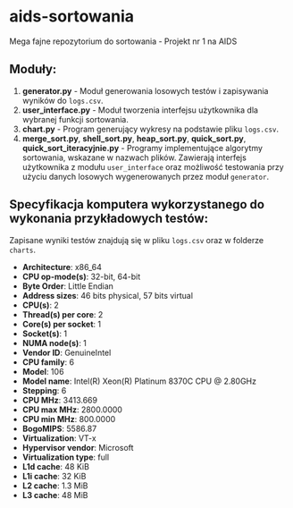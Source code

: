 # aids-sortowania
Mega fajne repozytorium do sortowania - Projekt nr 1 na AIDS

## Moduły:

1. **generator.py** - Moduł generowania losowych testów i zapisywania wyników do `logs.csv`.
2. **user_interface.py** - Moduł tworzenia interfejsu użytkownika dla wybranej funkcji sortowania.
3. **chart.py** - Program generujący wykresy na podstawie pliku `logs.csv`.
4. **merge_sort.py**, **shell_sort.py**, **heap_sort.py**, **quick_sort.py**, **quick_sort_iteracyjnie.py** - Programy implementujące algorytmy sortowania, wskazane w nazwach plików. Zawierają interfejs użytkownika z modułu `user_interface` oraz możliwość testowania przy użyciu danych losowych wygenerowanych przez moduł `generator`.

## Specyfikacja komputera wykorzystanego do wykonania przykładowych testów:

Zapisane wyniki testów znajdują się w pliku `logs.csv` oraz w folderze `charts`.

- **Architecture**: x86_64
- **CPU op-mode(s)**: 32-bit, 64-bit
- **Byte Order**: Little Endian
- **Address sizes**: 46 bits physical, 57 bits virtual
- **CPU(s)**: 2
- **Thread(s) per core**: 2
- **Core(s) per socket**: 1
- **Socket(s)**: 1
- **NUMA node(s)**: 1
- **Vendor ID**: GenuineIntel
- **CPU family**: 6
- **Model**: 106
- **Model name**: Intel(R) Xeon(R) Platinum 8370C CPU @ 2.80GHz
- **Stepping**: 6
- **CPU MHz**: 3413.669
- **CPU max MHz**: 2800.0000
- **CPU min MHz**: 800.0000
- **BogoMIPS**: 5586.87
- **Virtualization**: VT-x
- **Hypervisor vendor**: Microsoft
- **Virtualization type**: full
- **L1d cache**: 48 KiB
- **L1i cache**: 32 KiB
- **L2 cache**: 1.3 MiB
- **L3 cache**: 48 MiB
